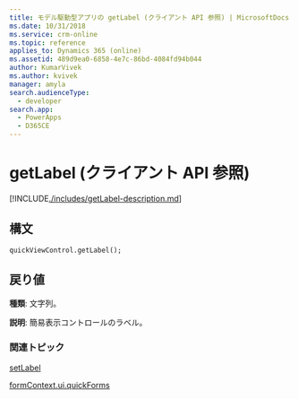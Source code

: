 ```yaml
---
title: モデル駆動型アプリの getLabel (クライアント API 参照) | MicrosoftDocs
ms.date: 10/31/2018
ms.service: crm-online
ms.topic: reference
applies_to: Dynamics 365 (online)
ms.assetid: 489d9ea0-6858-4e7c-86bd-4084fd94b044
author: KumarVivek
ms.author: kvivek
manager: amyla
search.audienceType:
  - developer
search.app:
  - PowerApps
  - D365CE
---
```

# <a name="getlabel-client-api-reference"></a>getLabel (クライアント API 参照)



[!INCLUDE[./includes/getLabel-description.md](./includes/getLabel-description.md)]

## <a name="syntax"></a>構文

`quickViewControl.getLabel();`

## <a name="return-value"></a>戻り値

**種類**: 文字列。

**説明**: 簡易表示コントロールのラベル。

### <a name="related-topics"></a>関連トピック

[setLabel](setLabel.md)

[formContext.ui.quickForms](../formContext-ui-quickForms.md)




